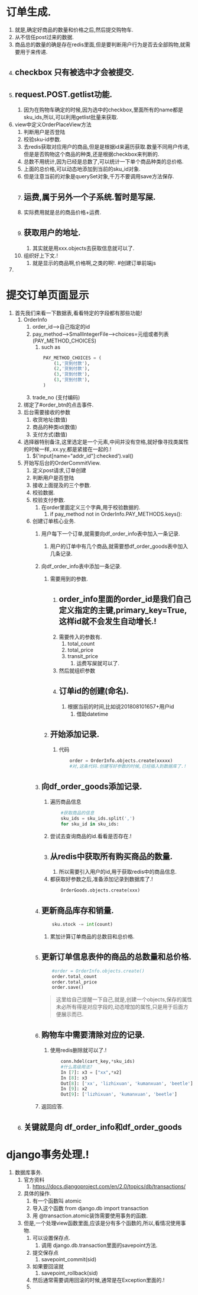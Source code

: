 # 订单生成.
1. 就是,确定好商品的数量和价格之后,然后提交购物车.
2. 从不信任post过来的数据.
3. 商品总的数量的确是存在redis里面,但是要判断用户行为是否去全部购物,就需要用于来传递.
4. ## checkbox 只有被选中才会被提交.
5. ## request.POST.getlist功能.
    1. 因为在购物车确定的时候,因为选中的checkbox,里面所有的name都是sku_ids,所以,可以利用getlist批量来获取.
6. view中定义OrderPlaceView方法
    1. 判断用户是否登陆
    2. 校验sku-id参数.
    3. 去redis获取对应用户的商品,但是是根据id来遍历获取.数量不同用户传递,但是是否购物这个商品的种类,还是根据checkbox来判断的.
    4. 总数不用统计,因为已经是总数了,可以统计一下单个商品种类的总价格.
    5. 上面的总价格,可以动态地添加到当前的sku_id对象.
    6. 但是注意当前的对象是querySet对象,千万不要调用save方法保存.
    7. ## 运费,属于另外一个子系统.暂时是写屎.
    8. 实际费用就是总的商品价格+运费.
    9. ## 获取用户的地址.
        1. 其实就是用xxx.objects去获取信息就可以了.
    10. 组织好上下文.!
        1. 就是显示的商品啊,价格啊,之类的啊!.
#创建订单前端js
1. 

# 提交订单页面显示
1. 首先我们来看一下数据表,看看特定的字段都有那些功能!
    1. OrderInfo
        1. order_id-->自己指定的id
        2. pay_method-->SmallIntegerFile-->choices=元组或者列表(PAY_METHOD_CHOICES)
            1. such as
            ```python
                PAY_METHOD_CHOICES = (
                    (1,'货到付款'),
                    (2,'货到付款'),
                    (3,'货到付款'),
                    (3,'货到付款'),
                )
            ```
        3. trade_no (支付编码)
    2. 绑定了#order_btn的点击事件.
    3. 后台需要接收的参数
        1. 收货地址(数值)
        2. 商品的种类id(数值)
        3. 支付方式(数值)
    4. 选择器特别备注,这里选定是一个元素,中间并没有空格,就好像寻找类属性的时候一样,.xx.yy,都是紧接在一起的.!
        1. $('input[name="addr_id"]:checked').val()
    5. 开始写后台的OrderCommitView.
        1. 定义post请求,订单创建
        2. 判断用户是否登陆
        3. 接收上面提及的三个参数.
        4. 校验数据.
        5. 校验支付参数.
            1. 在order里面定义三个字典,用于校验数据的.
                1. if pay_method not in OrderInfo.PAY_METHODS.keys():
        6. 创建订单核心业务.
            1. 用户每下一个订单,就需要向df_order_info表中加入一条记录.
                1. 用户的订单中有几个商品,就需要想df_order_goods表中加入几条记录.
            2. 向df_order_info表中添加一条记录.
                1. 需要用到的参数.
                    1. ## order_info里面的order_id是我们自己定义指定的主键,primary_key=True,这样id就不会发生自动增长.!
                    2. 需要传入的参数有.
                        1. total_count
                        2. total_price
                        3. transit_price
                            1. 运费写屎就可以了.
                    3. 然后就组织参数
                    4. ## 订单id的创建(命名).
                        1. 根据当前的时间,比如说201808101657+用户id
                            1. 借助datetime
                2. ## 开始添加记录.
                    1. 代码
                        ```python
                            order = OrderInfo.objects.create(xxxxx)
                            #对,这条代码.创建写好参数的时候,已经插入到数据库了.!
                        ```
            3. ## 向df_order_goods添加记录.
                1. 遍历商品信息
                    ```python
                        #获取商品的信息
                        sku_ids = sku_ids.split(',')
                        for sku_id in sku_ids:
                    ```
                2. 尝试去查询商品的id.看看是否存在.!
                3. ## 从redis中获取所有购买商品的数量.
                    1. 所以需要引入用户的id,用于获取redis中的商品信息.
                4. 都获取好参数之后,准备添加记录到数据库了.!
                    ```python
                        OrderGoods.objects.create(xxx)
                    ```
            4. ## 更新商品库存和销量.
                ```python
                    sku.stock -= int(count)
                ```
                1. 累加计算订单商品的总数目和总价格.
            5. ## 更新订单信息表仲的商品的总数量和总价格.
                ```python
                    #order = OrderInfo.objects.create()
                    order.total_count
                    order.total_price
                    order.save()

                ```
                > 这里给自己提醒一下自己,就是,创建一个objects,保存的属性未必所有得是对应字段的,动态增加的属性,只是用于后面方便展示而已.

            6. ## 购物车中需要清除对应的记录.
                1. 使用redis删除就可以了.!
                    ```python
                        conn.hdel(cart_key,*sku_ids)
                        #什么高级用法?
                        In [7]: x3 = ["xx",*x2]
                        In [8]: x3
                        Out[8]: ['xx', 'lizhixuan', 'kumanxuan', 'beetle']
                        In [9]: x2
                        Out[9]: ['lizhixuan', 'kumanxuan', 'beetle']

                    ```
            7. 返回应答.
    6. ## 关键就是向 df_order_info和df_order_goods
# django事务处理.!

1. 数据库事务.
    1. 官方资料
        1. https://docs.djangoproject.com/en/2.0/topics/db/transactions/
    2. 具体的操作.
        1. 有一个函数叫 atomic
        2. 导入这个函数 from django.db import transaction
        3. 用 @transaction.atomic装饰需要使用事务的函数.
    3. 但是,一个处理view函数里面,应该是分有多个函数的,所以,看情况使用事物.
        1. 可以设置保存点.
            1. 调用 django.db.transaction里面的savepoint方法.
        2. 提交保存点
            1. savepoint_commit(sid)
        3. 如果要回滚就
            1. savepoint_rollback(sid)
        4. 然后通常需要调用回滚的时候,通常是在Exception里面的.!
        5. 